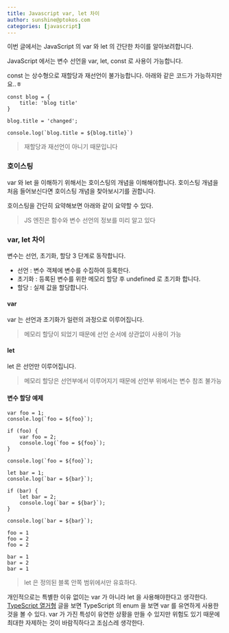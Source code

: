 ```yaml
---
title: Javascript var, let 차이
author: sunshine@ptokos.com
categories: [javascript]
---
```


이번 글에서는 JavaScript 의 var 와 let 의 간단한 차이를 알아보려합니다.

JavaScript 에서는 변수 선언을 var, let, const 로 사용이 가능합니다.

const 는 상수형으로 재할당과 재선언이 불가능합니다. 아래와 같은 코드가 가능하지만요..ㅎ

```
const blog = {
    title: 'blog title'
}

blog.title = 'changed';

console.log(`blog.title = ${blog.title}`)
```

> 재할당과 재선언이 아니기 때문입니다

### 호이스팅
var 와 let 을 이해하기 위해서는 호이스팅의 개념을 이해해야합니다.
호이스팅 개념을 처음 들어보신다면 호이스팅 개념을 찾아보시기를 권합니다.

호이스팅을 간단히 요약해보면 아래와 같이 요약할 수 있다.
> JS 엔진은 함수와 변수 선언의 정보를 미리 알고 있다

### var, let 차이
변수는 선언, 초기화, 할당 3 단계로 동작합니다.
- 선언 : 변수 객체에 변수를 수집하여 등록한다.
- 초기화 : 등록된 변수를 위한 메모리 할당 후 undefined 로 초기화 합니다.
- 할당 : 실제 값을 할당합니다.


#### var
var 는 선언과 초기화가 일련의 과정으로 이루어집니다.
> 메모리 할당이 되었기 때문에 선언 순서에 상관없이 사용이 가능

#### let
let 은 선언만 이루어집니다.
> 메모리 할당은 선언부에서 이루어지기 때문에 선언부 위에서는 변수 참조 불가능


#### 변수 할당 예제
```
var foo = 1;
console.log(`foo = ${foo}`);

if (foo) {
    var foo = 2;
    console.log(`foo = ${foo}`);
}

console.log(`foo = ${foo}`);
```

```
let bar = 1;
console.log(`bar = ${bar}`);

if (bar) {
    let bar = 2;
    console.log(`bar = ${bar}`);
}

console.log(`bar = ${bar}`);
```

```
foo = 1
foo = 2
foo = 2

bar = 1
bar = 2
bar = 1
```

> let 은 정의된 블록 안쪽 범위에서만 유효하다.

개인적으로는 특별한 이유 없이는 var 가 아니라 let 을 사용해야한다고 생각한다.
[TypeScript 열거형](https://apeltop.github.io/post-ts-1/) 글을 보면 TypeScript 의 enum 을 보면 var 를 유연하게 사용한 것을 볼 수 있다.
var 가 가진 특성이 유연한 상황을 만들 수 있지만 위험도 있기 때문에 최대한 자제하는 것이 바람직하다고 조심스레 생각한다.
